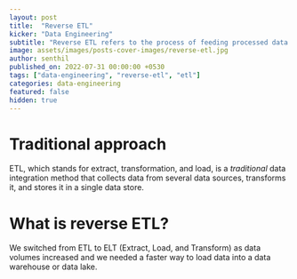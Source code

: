 ```yaml
---
layout: post
title:  "Reverse ETL"
kicker: "Data Engineering"
subtitle: "Reverse ETL refers to the process of feeding processed data from a data warehouse or data lake back into business applications, such as Salesforce, for use in business operations and forecasting."
image: assets/images/posts-cover-images/reverse-etl.jpg
author: senthil
published_on: 2022-07-31 00:00:00 +0530
tags: ["data-engineering", "reverse-etl", "etl"]
categories: data-engineering
featured: false
hidden: true
---
```


# Traditional approach
ETL, which stands for extract, transformation, and load, is a *traditional* data integration method that collects data from several data sources, transforms it, and stores it in a single data store.

# What is reverse ETL?
We switched from ETL to ELT (Extract, Load, and Transform) as data volumes increased and we needed a faster way to load data into a data warehouse or data lake.